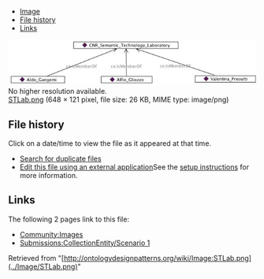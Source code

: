 * [Image](../Image/STLab.png#file)
* [File history](../Image/STLab.png#filehistory)
* [Links](../Image/STLab.png#filelinks)

[![Image:STLab.png](../images/1/11/STLab.png)](../images/1/11/STLab.png)  
No higher resolution available.  
[STLab.png](../images/1/11/STLab.png)‎ (648 × 121 pixel, file size: 26 KB, MIME type: image/png)

## File history

Click on a date/time to view the file as it appeared at that time.



  
* [Search for duplicate files](http://ontologydesignpatterns.org/wiki/Special:FileDuplicateSearch/STLab.png "Special:FileDuplicateSearch/STLab.png")
* [Edit this file using an external application](http://ontologydesignpatterns.org/wiki/index.php?title=Image:STLab.png&action=edit&externaledit=true&mode=file "Image:STLab.png")See the [setup instructions](http://www.mediawiki.org/wiki/Manual:External_editors "http://www.mediawiki.org/wiki/Manual:External_editors") for more information.

## Links



The following 2 pages link to this file:


* [Community:Images](../Community/Images "Community:Images")
* [Submissions:CollectionEntity/Scenario 1](../Submissions/CollectionEntity/Scenario_1 "Submissions:CollectionEntity/Scenario 1")


Retrieved from "[http://ontologydesignpatterns.org/wiki/Image:STLab.png](../Image/STLab.png)"